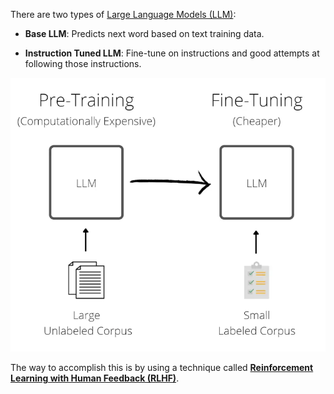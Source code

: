 There are two types of [Large Language Models (LLM)](definitions/LLM):  
  
* **Base LLM**: Predicts next word based on text training data.  
  
* **Instruction Tuned LLM**: Fine-tune on instructions and good attempts at following those instructions.   

![Base LLM vs Instruction Tuned LLM](images/base_vs_tuned.png)

The way to accomplish this is by using a technique called [**Reinforcement Learning with Human Feedback (RLHF)**](definitions/RLHF).  
